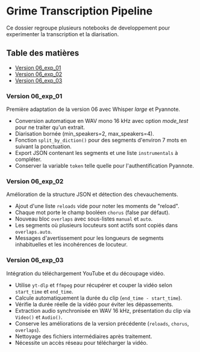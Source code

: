 # Grime Transcription Pipeline

Ce dossier regroupe plusieurs notebooks de developpement pour experimenter la transcription et la diarisation.

## Table des matières
- [Version 06_exp_01](#version-06_exp_01)
- [Version 06_exp_02](#version-06_exp_02)
- [Version 06_exp_03](#version-06_exp_03)

### Version 06_exp_01
Première adaptation de la version 06 avec Whisper *large* et Pyannote.
- Conversion automatique en WAV mono 16 kHz avec option *mode_test* pour ne traiter qu'un extrait.
- Diarisation bornée (min_speakers=2, max_speakers=4).
- Fonction `split_by_diction()` pour des segments d'environ 7 mots en suivant la ponctuation.
- Export JSON contenant les segments et une liste `instrumentals` à compléter.
- Conserver la variable `token` telle quelle pour l'authentification Pyannote.

### Version 06_exp_02
Amélioration de la structure JSON et détection des chevauchements.
- Ajout d'une liste `reloads` vide pour noter les moments de "reload".
- Chaque mot porte le champ booléen `chorus` (false par défaut).
- Nouveau bloc `overlaps` avec sous-listes `manual` et `auto`.
- Les segments où plusieurs locuteurs sont actifs sont copiés dans `overlaps.auto`.
- Messages d'avertissement pour les longueurs de segments inhabituelles et les incohérences de locuteur.

### Version 06_exp_03
Intégration du téléchargement YouTube et du découpage vidéo.
- Utilise `yt-dlp` et `ffmpeg` pour récupérer et couper la vidéo selon `start_time` et `end_time`.
- Calcule automatiquement la durée du clip (`end_time - start_time`).
- Vérifie la durée réelle de la vidéo pour éviter les dépassements.
- Extraction audio synchronisée en WAV 16 kHz, présentation du clip via `Video()` et `Audio()`.
- Conserve les améliorations de la version précédente (`reloads`, `chorus`, `overlaps`).
- Nettoyage des fichiers intermédiaires après traitement.
- Nécessite un accès réseau pour télécharger la vidéo.

